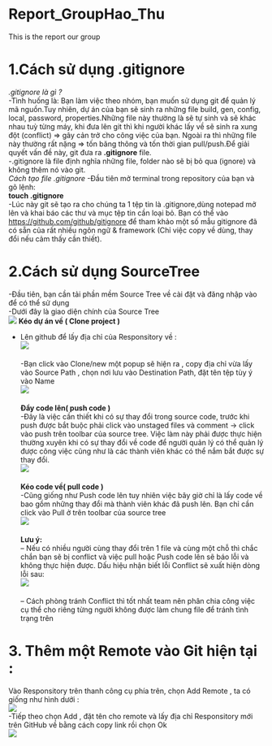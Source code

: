 # Report_GroupHao_Thu
This is the report  our group
# 1.Cách sử dụng .gitignore
*.gitignore là gì ?*<br>
-Tình huống là: Bạn làm việc theo nhóm, bạn muốn sử dụng git để quản lý mã nguồn.Tuy nhiên, dự án của bạn sẽ sinh ra những file build, gen, config, local, password, properties.Những file này thường là sẽ tự sinh và sẽ khác nhau tuỳ từng máy, khi đưa lên git thì khi người khác lấy về sẽ sinh ra xung đột (conflict) => gây cản trở cho công việc của bạn. Ngoài ra thì những file này thường rất nặng => tốn băng thông và tốn thời gian pull/push.Để giải quyết vấn đề này, git đưa ra **.gitignore** file.<br>
-.gitignore là file định nghĩa những file, folder nào sẽ bị bỏ qua (ignore) và không thêm nó vào git. <br>
*Cách tạo file .gitignore*
-Đầu tiên mở terminal trong repository của bạn và gõ lệnh:<br>
**touch .gitignore** <br>
-Lúc này git sẽ tạo ra cho chúng ta 1 tệp tin là .gitignore,dùng notepad mở lên và khai báo các thư và mục tệp tin cần loại bỏ. 
Bạn có thể vào https://github.com/github/gitignore để tham khảo một số mẫu gitignore đã có sẵn của rất nhiều ngôn ngữ & framework (Chỉ việc copy về dùng, thay đổi nếu cảm thấy cần thiết).<br>
# 2.Cách sử dụng SourceTree
-Đầu tiên, bạn cần tải phần mềm Source Tree về cài đặt và đăng nhập vào để có thể sử dụng <br>
-Dưới đây là giao diện chính của Source Tree<br>
![](https://i.imgur.com/8qLgkTV.jpg)
**Kéo dự án về ( Clone project )**<br>
- Lên github để lấy địa chỉ của Responsitory về :<br>
![](https://i.imgur.com/j0s3pK6.jpg) <br><br>
 -Bạn click vào Clone/new một popup sẽ hiện ra , copy địa chỉ vừa lấy vào Source Path , chọn nơi lưu vào Destination Path, đặt tên tệp tùy ý vào Name <br>
 ![](https://i.imgur.com/94uzh1V.jpg)<br><br>
**Đẩy code lên( push code )**<br>
-Đây là việc cần thiết khi có sự thay đổi trong source code, trước khi push được bắt buộc phải click vào unstaged files và comment -> click vào push trên toolbar của source tree. Việc làm này phải được thực hiện thường xuyên khi có sự thay đổi về code để người quản lý có thể quản lý được công việc cũng như là các thành viên khác có thể nắm bắt được sự thay đổi.<br>
![](https://i.imgur.com/oAtO37v.jpg)<br><br>
**Kéo code về( pull code )**<br>
-Cũng giống như Push code lên tuy nhiên việc bây giờ chỉ là lấy code về bao gồm những thay đổi mà thành viên khác đã push lên. Bạn chỉ cần click vào Pull ở trên toolbar của source tree<br>
![](https://i.imgur.com/ab3g1Ha.jpg)<br><br>
 **Lưu ý:**<br>
– Nếu có nhiều người cùng thay đổi trên 1 file và cùng một chỗ thì chắc chắn bạn sẽ bị conflict và việc pull hoặc Push code lên sẽ báo lỗi và không thực hiện được. Dấu hiệu nhận biết lỗi Conflict sẽ xuất hiện dòng lỗi sau:<br>
![](https://i.imgur.com/k66RptC.jpg)<br><br>
– Cách phòng tránh Conflict thì tốt nhất team nên phân chia công việc cụ thể cho riêng từng  người không được làm chung file để tránh tình trạng trên
 # 3. Thêm một Remote vào Git hiện tại : <br>
 Vào Responsitory trên thanh công cụ phía trên, chọn Add Remote , ta có giống như hình dưới :<br>
 ![](https://i.imgur.com/RrHfII5.jpg)<br>
 -Tiếp theo chọn Add , đặt tên cho remote và lấy địa chỉ Responsitory mới trên GitHub về bằng cách copy link rồi chọn Ok <br>
 ![](https://i.imgur.com/XNRkIK8.jpg) 
